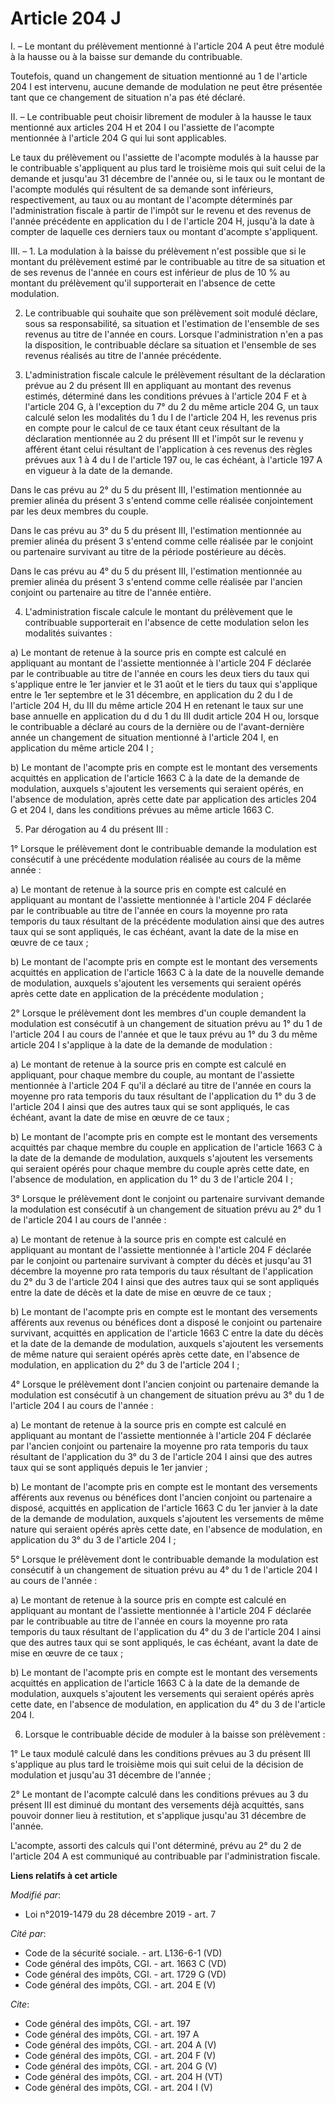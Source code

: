 # Article 204 J

I. – Le montant du prélèvement mentionné à l'article 204 A peut être modulé à la hausse ou à la baisse sur demande du
contribuable. 

Toutefois, quand un changement de situation mentionné au 1 de l'article 204 I est intervenu, aucune demande de modulation ne
peut être présentée tant que ce changement de situation n'a pas été déclaré. 

II. – Le contribuable peut choisir librement de moduler à la hausse le taux mentionné aux articles 204 H et 204 I ou
l'assiette de l'acompte mentionnée à l'article 204 G qui lui sont applicables. 

Le taux du prélèvement ou l'assiette de l'acompte modulés à la hausse par le contribuable s'appliquent au plus tard le
troisième mois qui suit celui de la demande et jusqu'au 31 décembre de l'année ou, si le taux ou le montant de l'acompte
modulés qui résultent de sa demande sont inférieurs, respectivement, au taux ou au montant de l'acompte déterminés par
l'administration fiscale à partir de l'impôt sur le revenu et des revenus de l'année précédente en application du I de
l'article 204 H, jusqu'à la date à compter de laquelle ces derniers taux ou montant d'acompte s'appliquent. 

III. – 1. La modulation à la baisse du prélèvement n'est possible que si le montant du prélèvement estimé par le contribuable
au titre de sa situation et de ses revenus de l'année en cours est inférieur de plus de 10 % au montant du prélèvement qu'il
supporterait en l'absence de cette modulation. 

2. Le contribuable qui souhaite que son prélèvement soit modulé déclare, sous sa responsabilité, sa situation et l'estimation
de l'ensemble de ses revenus au titre de l'année en cours. Lorsque l'administration n'en a pas la disposition, le
contribuable déclare sa situation et l'ensemble de ses revenus réalisés au titre de l'année précédente. 

3. L'administration fiscale calcule le prélèvement résultant de la déclaration prévue au 2 du présent III en appliquant au
montant des revenus estimés, déterminé dans les conditions prévues à l'article 204 F et à l'article 204 G, à l'exception du
7° du 2 du même article 204 G, un taux calculé selon les modalités du 1 du I de l'article 204 H, les revenus pris en compte
pour le calcul de ce taux étant ceux résultant de la déclaration mentionnée au 2 du présent III et l'impôt sur le revenu y
afférent étant celui résultant de l'application à ces revenus des règles prévues aux 1 à 4 du I de l'article 197 ou, le cas
échéant, à l'article 197 A en vigueur à la date de la demande. 

Dans le cas prévu au 2° du 5 du présent III, l'estimation mentionnée au premier alinéa du présent 3 s'entend comme celle
réalisée conjointement par les deux membres du couple. 

Dans le cas prévu au 3° du 5 du présent III, l'estimation mentionnée au premier alinéa du présent 3 s'entend comme celle
réalisée par le conjoint ou partenaire survivant au titre de la période postérieure au décès. 

Dans le cas prévu au 4° du 5 du présent III, l'estimation mentionnée au premier alinéa du présent 3 s'entend comme celle
réalisée par l'ancien conjoint ou partenaire au titre de l'année entière. 

4. L'administration fiscale calcule le montant du prélèvement que le contribuable supporterait en l'absence de cette
modulation selon les modalités suivantes : 

a) Le montant de retenue à la source pris en compte est calculé en appliquant au montant de l'assiette mentionnée à l'article
204 F déclarée par le contribuable au titre de l'année en cours les deux tiers du taux qui s'applique entre le 1er janvier et
le 31 août et le tiers du taux qui s'applique entre le 1er septembre et le 31 décembre, en application du 2 du I de l'article
204 H, du III du même article 204 H en retenant le taux sur une base annuelle en application du d du 1 du III dudit article
204 H ou, lorsque le contribuable a déclaré au cours de la dernière ou de l'avant-dernière année un changement de situation
mentionné à l'article 204 I, en application du même article 204 I ; 

b) Le montant de l'acompte pris en compte est le montant des versements acquittés en application de l'article 1663 C à la
date de la demande de modulation, auxquels s'ajoutent les versements qui seraient opérés, en l'absence de modulation, après
cette date par application des articles 204 G et 204 I, dans les conditions prévues au même article 1663 C. 

5. Par dérogation au 4 du présent III : 

1° Lorsque le prélèvement dont le contribuable demande la modulation est consécutif à une précédente modulation réalisée au
cours de la même année : 

a) Le montant de retenue à la source pris en compte est calculé en appliquant au montant de l'assiette mentionnée à l'article
204 F déclarée par le contribuable au titre de l'année en cours la moyenne pro rata temporis du taux résultant de la
précédente modulation ainsi que des autres taux qui se sont appliqués, le cas échéant, avant la date de la mise en œuvre de
ce taux ; 

b) Le montant de l'acompte pris en compte est le montant des versements acquittés en application de l'article 1663 C à la
date de la nouvelle demande de modulation, auxquels s'ajoutent les versements qui seraient opérés après cette date en
application de la précédente modulation ; 

2° Lorsque le prélèvement dont les membres d'un couple demandent la modulation est consécutif à un changement de situation
prévu au 1° du 1 de l'article 204 I au cours de l'année et que le taux prévu au 1° du 3 du même article 204 I s'applique à la
date de la demande de modulation : 

a) Le montant de retenue à la source pris en compte est calculé en appliquant, pour chaque membre du couple, au montant de
l'assiette mentionnée à l'article 204 F qu'il a déclaré au titre de l'année en cours la moyenne pro rata temporis du taux
résultant de l'application du 1° du 3 de l'article 204 I ainsi que des autres taux qui se sont appliqués, le cas échéant,
avant la date de mise en œuvre de ce taux ; 

b) Le montant de l'acompte pris en compte est le montant des versements acquittés par chaque membre du couple en application
de l'article 1663 C à la date de la demande de modulation, auxquels s'ajoutent les versements qui seraient opérés pour chaque
membre du couple après cette date, en l'absence de modulation, en application du 1° du 3 de l'article 204 I ; 

3° Lorsque le prélèvement dont le conjoint ou partenaire survivant demande la modulation est consécutif à un changement de
situation prévu au 2° du 1 de l'article 204 I au cours de l'année : 

a) Le montant de retenue à la source pris en compte est calculé en appliquant au montant de l'assiette mentionnée à l'article
204 F déclarée par le conjoint ou partenaire survivant à compter du décès et jusqu'au 31 décembre la moyenne pro rata
temporis du taux résultant de l'application du 2° du 3 de l'article 204 I ainsi que des autres taux qui se sont appliqués
entre la date de décès et la date de mise en œuvre de ce taux ; 

b) Le montant de l'acompte pris en compte est le montant des versements afférents aux revenus ou bénéfices dont a disposé le
conjoint ou partenaire survivant, acquittés en application de l'article 1663 C entre la date du décès et la date de la
demande de modulation, auxquels s'ajoutent les versements de même nature qui seraient opérés après cette date, en l'absence
de modulation, en application du 2° du 3 de l'article 204 I ; 

4° Lorsque le prélèvement dont l'ancien conjoint ou partenaire demande la modulation est consécutif à un changement de
situation prévu au 3° du 1 de l'article 204 I au cours de l'année : 

a) Le montant de retenue à la source pris en compte est calculé en appliquant au montant de l'assiette mentionnée à l'article
204 F déclarée par l'ancien conjoint ou partenaire la moyenne pro rata temporis du taux résultant de l'application du 3° du 3
de l'article 204 I ainsi que des autres taux qui se sont appliqués depuis le 1er janvier ; 

b) Le montant de l'acompte pris en compte est le montant des versements afférents aux revenus ou bénéfices dont l'ancien
conjoint ou partenaire a disposé, acquittés en application de l'article 1663 C du 1er janvier à la date de la demande de
modulation, auxquels s'ajoutent les versements de même nature qui seraient opérés après cette date, en l'absence de
modulation, en application du 3° du 3 de l'article 204 I ; 

5° Lorsque le prélèvement dont le contribuable demande la modulation est consécutif à un changement de situation prévu au 4°
du 1 de l'article 204 I au cours de l'année : 

a) Le montant de retenue à la source pris en compte est calculé en appliquant au montant de l'assiette mentionnée à l'article
204 F déclarée par le contribuable au titre de l'année en cours la moyenne pro rata temporis du taux résultant de
l'application du 4° du 3 de l'article 204 I ainsi que des autres taux qui se sont appliqués, le cas échéant, avant la date de
mise en œuvre de ce taux ; 

b) Le montant de l'acompte pris en compte est le montant des versements acquittés en application de l'article 1663 C à la
date de la demande de modulation, auxquels s'ajoutent les versements qui seraient opérés après cette date, en l'absence de
modulation, en application du 4° du 3 de l'article 204 I. 

6. Lorsque le contribuable décide de moduler à la baisse son prélèvement : 

1° Le taux modulé calculé dans les conditions prévues au 3 du présent III s'applique au plus tard le troisième mois qui suit
celui de la décision de modulation et jusqu'au 31 décembre de l'année ; 

2° Le montant de l'acompte calculé dans les conditions prévues au 3 du présent III est diminué du montant des versements déjà
acquittés, sans pouvoir donner lieu à restitution, et s'applique jusqu'au 31 décembre de l'année. 

L'acompte, assorti des calculs qui l'ont déterminé, prévu au 2° du 2 de l'article 204 A est communiqué au contribuable par
l'administration fiscale.

**Liens relatifs à cet article**

_Modifié par_:

  - Loi n°2019-1479 du 28 décembre 2019 - art. 7

_Cité par_:

  - Code de la sécurité sociale. - art. L136-6-1 (VD)
  - Code général des impôts, CGI. - art. 1663 C (VD)
  - Code général des impôts, CGI. - art. 1729 G (VD)
  - Code général des impôts, CGI. - art. 204 E (V)

_Cite_:

  - Code général des impôts, CGI. - art. 197
  - Code général des impôts, CGI. - art. 197 A
  - Code général des impôts, CGI. - art. 204 A (V)
  - Code général des impôts, CGI. - art. 204 F (V)
  - Code général des impôts, CGI. - art. 204 G (V)
  - Code général des impôts, CGI. - art. 204 H (VT)
  - Code général des impôts, CGI. - art. 204 I (V)
